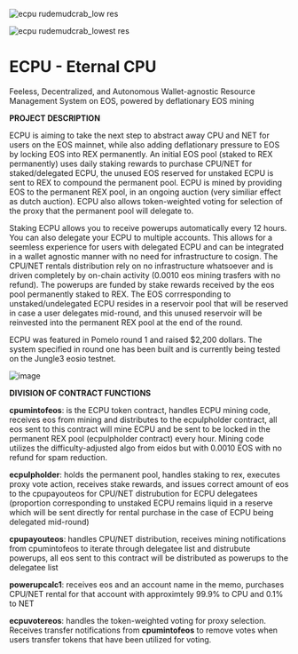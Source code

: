 ![ecpu rudemudcrab_low res](https://user-images.githubusercontent.com/51843516/151649695-2baa0bd4-c0aa-4620-b574-51c2c6bdff75.PNG)

![ecpu rudemudcrab_lowest res](https://user-images.githubusercontent.com/51843516/151649732-6614f78a-633d-4b52-9989-bd6646ab2103.PNG)



# ECPU - Eternal CPU
Feeless, Decentralized, and Autonomous Wallet-agnostic Resource Management System on EOS, powered by deflationary EOS mining 

**PROJECT DESCRIPTION**

ECPU is aiming to take the next step to abstract away CPU and NET for users on the EOS mainnet, while also adding deflationary pressure to EOS by locking EOS into REX permanently. An initial EOS pool (staked to REX permanently) uses daily staking rewards to purchase CPU/NET for staked/delegated ECPU, the unused EOS reserved for unstaked ECPU is sent to REX to compound the permanent pool. ECPU is mined by providing EOS to the permanent REX pool, in an ongoing auction (very similiar effect as dutch auction). ECPU also allows token-weighted voting for selection of the proxy that the permanent pool will delegate to.

Staking ECPU allows you to receive powerups automatically every 12 hours. You can also delegate your ECPU to multiple accounts. This allows for a seemless experience for users with delegated ECPU and can be integrated in a wallet agnostic manner with no need for infrastructure to cosign. The CPU/NET rentals distribution rely on no infrastructure whatsoever and is driven completely by on-chain activity (0.0010 eos mining trasfers with no refund). The powerups are funded by stake rewards received by the eos pool permanently staked to REX. The EOS corrresponding to unstaked/undelegated ECPU resides in a reservoir pool that will be reserved in case a user delegates mid-round, and this unused reservoir will be reinvested into the permanent REX pool at the end of the round.

ECPU was featured in Pomelo round 1 and raised $2,200 dollars. The system specified in round one has been built and is currently being tested on the Jungle3 eosio testnet.



![image](https://user-images.githubusercontent.com/51843516/151649552-f3aa08ae-e279-4dbb-bcbb-6e57c0728acc.png)



**DIVISION OF CONTRACT FUNCTIONS**

**cpumintofeos**: is the ECPU token contract, handles ECPU mining code, receives eos from mining and distributes to the ecpulpholder contract, all eos sent to this contract will mine ECPU and be sent to be locked in the permanent REX pool (ecpulpholder contract) every hour. Mining code utilizes the difficulty-adjusted algo from eidos but with 0.0010 EOS with no refund for spam reduction. 

**ecpulpholder**: holds the permanent pool, handles staking to rex, executes proxy vote action, receives stake rewards, and issues correct amount of eos to the cpupayouteos for CPU/NET distrubution for ECPU delegatees (proportion corresponding to unstaked ECPU remains liquid in a reserve which will be sent directly for rental purchase in the case of ECPU being delegated mid-round)

**cpupayouteos**: handles CPU/NET distribution, receives mining notifications from cpumintofeos to iterate through delegatee list and distrubute powerups, all eos sent to this contract will be distributed as powerups to the delegatee list

**powerupcalc1**: receives eos and an account name in the memo, purchases CPU/NET rental for that account with approximtely 99.9% to CPU and 0.1% to NET

**ecpuvotereos**: handles the token-weighted voting for proxy selection. Receives transfer notifications from **cpumintofeos** to remove votes when users transfer tokens that have been utilized for voting.








